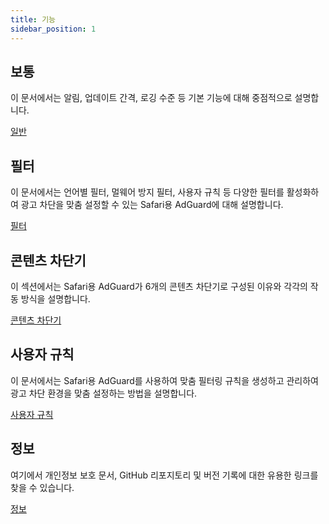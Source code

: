 ```yaml
---
title: 기능
sidebar_position: 1
---
```


## 보통

이 문서에서는 알림, 업데이트 간격, 로깅 수준 등 기본 기능에 대해 중점적으로 설명합니다.

[일반](adguard-for-safari/features/general.md)

## 필터

이 문서에서는 언어별 필터, 멀웨어 방지 필터, 사용자 규칙 등 다양한 필터를 활성화하여 광고 차단을 맞춤 설정할 수 있는 Safari용 AdGuard에 대해 설명합니다.

[필터](/adguard-for-safari/features/filters.md)

## 콘텐츠 차단기

이 섹션에서는 Safari용 AdGuard가 6개의 콘텐츠 차단기로 구성된 이유와 각각의 작동 방식을 설명합니다.

[콘텐츠 차단기](/adguard-for-safari/features/content-blockers/content-blockers.md)

## 사용자 규칙

이 문서에서는 Safari용 AdGuard를 사용하여 맞춤 필터링 규칙을 생성하고 관리하여 광고 차단 환경을 맞춤 설정하는 방법을 설명합니다.

[사용자 규칙](/adguard-for-safari/features/rules.md)

## 정보

여기에서 개인정보 보호 문서, GitHub 리포지토리 및 버전 기록에 대한 유용한 링크를 찾을 수 있습니다.

[정보](/adguard-for-safari/features/about.md)

